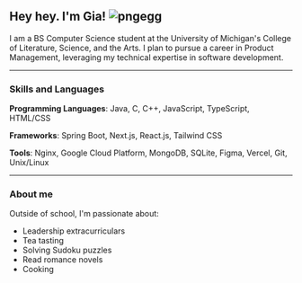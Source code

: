 ## Hey hey. I'm Gia! ![pngegg](https://github.com/user-attachments/assets/b1fc3ba5-9cf1-4696-8a92-c3da1ae88203)


I am a BS Computer Science student at the University of Michigan's College of Literature, Science, and the Arts. I plan to pursue a career in Product Management, leveraging my technical expertise in software development.

__________


### Skills and Languages

**Programming Languages**: Java, C, C++, JavaScript, TypeScript, HTML/CSS

**Frameworks**: Spring Boot, Next.js, React.js, Tailwind CSS

**Tools**: Nginx, Google Cloud Platform, MongoDB, SQLite, Figma, Vercel, Git, Unix/Linux


__________


### About me

Outside of school, I'm passionate about:

- Leadership extracurriculars
- Tea tasting
- Solving Sudoku puzzles
- Read romance novels
- Cooking
